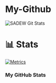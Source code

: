 # My-Github

![SADEW Git Stats](https://github-readme-stats.vercel.app/api?username=Sadew451&include_all_commits=true&count_private=true&theme=highcontrast)

# 📊 Stats

[![Metrics](https://metrics.lecoq.io/Sadew451?template=classic&base.header=0&base.metadata=0&isocalendar=1&languages=1&people=1&isocalendar.duration=half-year&languages.limit=8&languages.sections=most-used&languages.colors=github&languages.threshold=0%25&languages.indepth=false&languages.recent.load=300&languages.recent.days=14&people.limit=24&people.size=28&people.types=followers%2C%20following&people.identicons=false&people.shuffle=false&config.timezone=Asia%2FCalcutta)](https://t.me/Darkridersslk)

<h3 align="left"><b>My GitHub Stats</b></h4>
